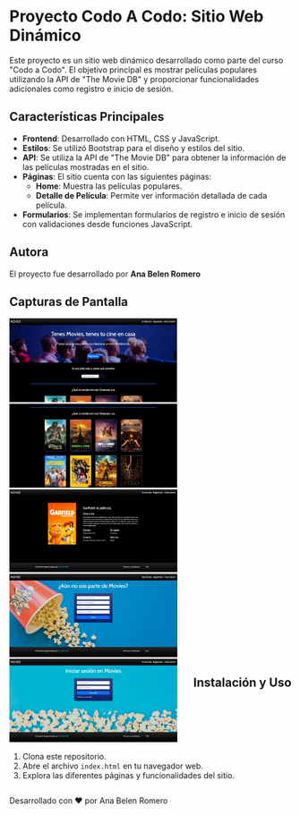 # Proyecto Codo A Codo: Sitio Web Dinámico

Este proyecto es un sitio web dinámico desarrollado como parte del curso "Codo a Codo". El objetivo principal es mostrar películas populares utilizando la API de "The Movie DB" y proporcionar funcionalidades adicionales como registro e inicio de sesión.

## Características Principales

- **Frontend**: Desarrollado con HTML, CSS y JavaScript.
- **Estilos**: Se utilizó Bootstrap para el diseño y estilos del sitio.
- **API**: Se utiliza la API de "The Movie DB" para obtener la información de las películas mostradas en el sitio.
- **Páginas**: El sitio cuenta con las siguientes páginas:
  - **Home**: Muestra las películas populares.
  - **Detalle de Película**: Permite ver información detallada de cada película.
- **Formularios**: Se implementan formularios de registro e inicio de sesión con validaciones desde funciones JavaScript.

## Autora

El proyecto fue desarrollado por **Ana Belen Romero**

## Capturas de Pantalla

<div style="display: flex; flex-wrap: wrap; justify-content: space-between;">
  <div>
      <img src="assets/repo/home-1.JPG" alt="Home" width="300">
      <img src="assets/repo/home-2.JPG" alt="Home" width="300">
  </div>

<div style="display: flex; flex-wrap: wrap; justify-content: space-between;">
  <div>
      <img src="assets/repo/detalle.JPG" alt="Detalle" width="300">
      <img src="assets/repo/registro.JPG" alt="Registro" width="300">
  </div>
<div>
    <img src="assets/repo/login.JPG" alt="Login" width="300">
</div>

## Instalación y Uso

1. Clona este repositorio.
2. Abre el archivo `index.html` en tu navegador web.
3. Explora las diferentes páginas y funcionalidades del sitio.

---

Desarrollado con ❤️ por Ana Belen Romero
